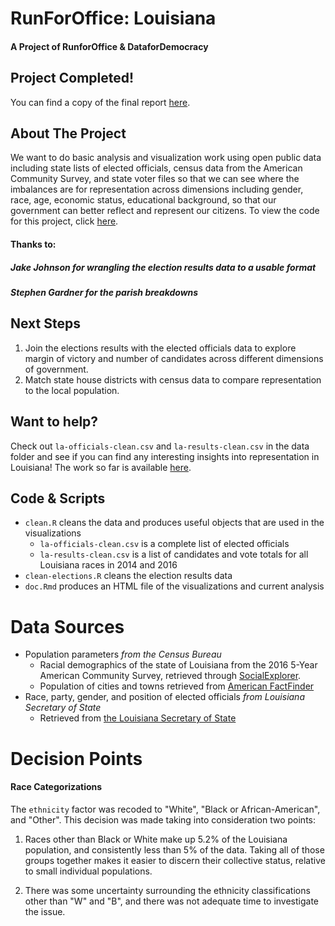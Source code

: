 # RunForOffice: Louisiana
#### A Project of RunforOffice & DataforDemocracy 


## Project Completed!

You can find a copy of the final report [here](https://runforoffice.github.io//rfo-report-final.pdf).

## About The Project

We want to do basic analysis and visualization work using open public data including state lists of elected officials, census data from the American Community Survey, and state voter files so that we can see where the imbalances are for representation across dimensions including gender, race, age, economic status, educational background, so that our government can better reflect and represent our citizens. To view the code for this project, click [here](https://github.com/RunForOffice/Louisiana).

#### Thanks to: 
##### Jake Johnson *for wrangling the election results data to a usable format*
##### Stephen Gardner *for the parish breakdowns*

## Next Steps

1. Join the elections results with the elected officials data to explore margin of victory and number of candidates across different dimensions of government.
2. Match state house districts with census data to compare representation to the local population.

## Want to help? 

Check out `la-officials-clean.csv` and `la-results-clean.csv` in the data folder and see if you can find any interesting insights into representation in Louisiana! The work so far is available [here](https://runforoffice.github.io/doc.html). 
  
## Code & Scripts 

   * `clean.R` cleans the data and produces useful objects that are used in the visualizations
      + `la-officials-clean.csv` is a complete list of elected officials
      + `la-results-clean.csv` is a list of candidates and vote totals for all Louisiana races in 2014 and 2016
   * `clean-elections.R` cleans the election results data 
   * `doc.Rmd` produces an HTML file of the visualizations and current analysis
   

# Data Sources

* Population parameters *from the Census Bureau*
    +  Racial demographics of the state of Louisiana from the 2016 5-Year American Community Survey, retrieved through [SocialExplorer](https://www.socialexplorer.com/tables/ACS2016_5yr/R11751646).
    +  Population of cities and towns retrieved from [American FactFinder](https://factfinder.census.gov/faces/tableservices/jsf/pages/productview.xhtml)
* Race, party, gender, and position of elected officials *from Louisiana Secretary of State*
    + Retrieved from [the Louisiana Secretary of State](https://www.sos.la.gov/ElectionsAndVoting/BecomeACandidate/PurchaseVoterLists/Pages/default.aspx)
  
# Decision Points

#### Race Categorizations

The `ethnicity` factor was recoded to "White", "Black or African-American", and "Other". This decision was made taking into consideration two points:

  1) Races other than Black or White make up 5.2% of the Louisiana population, and consistently less than 5% of the data. Taking all of those groups together makes it easier to discern their collective status, relative to small individual populations.
  
  2) There was some uncertainty surrounding the ethnicity classifications other than "W" and "B", and there was not adequate time to investigate the issue. 

